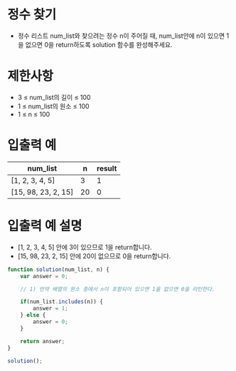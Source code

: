 # 정수 찾기
- 정수 리스트 num_list와 찾으려는 정수 n이 주어질 때, num_list안에 n이 있으면 1을 없으면 0을 return하도록 solution 함수를 완성해주세요.


# 제한사항
- 3 ≤ num_list의 길이 ≤ 100
- 1 ≤ num_list의 원소 ≤ 100
- 1 ≤ n ≤ 100


# 입출력 예
| num_list | n | result |
| -------- | - |------ |
| [1, 2, 3, 4, 5] | 3 | 1 |
| [15, 98, 23, 2, 15] | 20 | 0 |

# 입출력 예 설명
- [1, 2, 3, 4, 5] 안에 3이 있으므로 1을 return합니다.
- [15, 98, 23, 2, 15] 안에 20이 없으므로 0을 return합니다.


```javascript
function solution(num_list, n) {
    var answer = 0;

    // 1) 만약 배열의 원소 중에서 n이 포함되어 있으면 1을 없으면 0을 리턴한다.

    if(num_list.includes(n)) {
        answer = 1;
    } else {
        answer = 0;
    }

    return answer;
}

solution();
```
